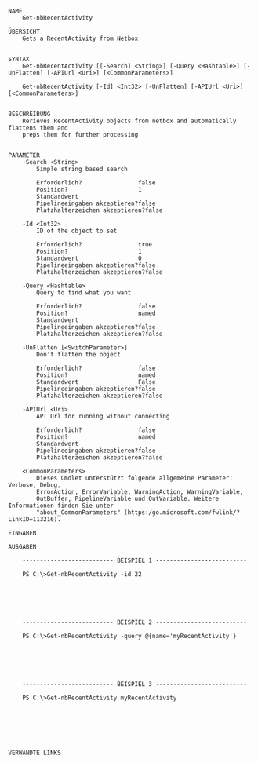 ﻿```

NAME
    Get-nbRecentActivity
    
ÜBERSICHT
    Gets a RecentActivity from Netbox
    
    
SYNTAX
    Get-nbRecentActivity [[-Search] <String>] [-Query <Hashtable>] [-UnFlatten] [-APIUrl <Uri>] [<CommonParameters>]
    
    Get-nbRecentActivity [-Id] <Int32> [-UnFlatten] [-APIUrl <Uri>] [<CommonParameters>]
    
    
BESCHREIBUNG
    Rerieves RecentActivity objects from netbox and automatically flattens them and
    preps them for further processing
    

PARAMETER
    -Search <String>
        Simple string based search
        
        Erforderlich?                false
        Position?                    1
        Standardwert                 
        Pipelineeingaben akzeptieren?false
        Platzhalterzeichen akzeptieren?false
        
    -Id <Int32>
        ID of the object to set
        
        Erforderlich?                true
        Position?                    1
        Standardwert                 0
        Pipelineeingaben akzeptieren?false
        Platzhalterzeichen akzeptieren?false
        
    -Query <Hashtable>
        Query to find what you want
        
        Erforderlich?                false
        Position?                    named
        Standardwert                 
        Pipelineeingaben akzeptieren?false
        Platzhalterzeichen akzeptieren?false
        
    -UnFlatten [<SwitchParameter>]
        Don't flatten the object
        
        Erforderlich?                false
        Position?                    named
        Standardwert                 False
        Pipelineeingaben akzeptieren?false
        Platzhalterzeichen akzeptieren?false
        
    -APIUrl <Uri>
        API Url for running without connecting
        
        Erforderlich?                false
        Position?                    named
        Standardwert                 
        Pipelineeingaben akzeptieren?false
        Platzhalterzeichen akzeptieren?false
        
    <CommonParameters>
        Dieses Cmdlet unterstützt folgende allgemeine Parameter: Verbose, Debug,
        ErrorAction, ErrorVariable, WarningAction, WarningVariable,
        OutBuffer, PipelineVariable und OutVariable. Weitere Informationen finden Sie unter 
        "about_CommonParameters" (https:/go.microsoft.com/fwlink/?LinkID=113216). 
    
EINGABEN
    
AUSGABEN
    
    -------------------------- BEISPIEL 1 --------------------------
    
    PS C:\>Get-nbRecentActivity -id 22
    
    
    
    
    
    
    -------------------------- BEISPIEL 2 --------------------------
    
    PS C:\>Get-nbRecentActivity -query @{name='myRecentActivity'}
    
    
    
    
    
    
    -------------------------- BEISPIEL 3 --------------------------
    
    PS C:\>Get-nbRecentActivity myRecentActivity
    
    
    
    
    
    
    
VERWANDTE LINKS



```

